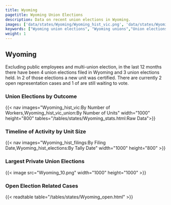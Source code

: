 ```yaml
---
title: Wyoming
pagetitle: Wyoming Union Elections
description: Data on recent union elections in Wyoming.
images: ['data/states/Wyoming/Wyoming_hist_vic.png', 'data/states/Wyoming/Wyoming_hist_size.png', 'data/states/Wyoming/Wyoming_10.png']
keywords: ["Wyoming union elections", "Wyoming unions","Union elections"]
weight: 1
---
```

##  Wyoming

Excluding public employees and multi-union election, in the last 12 months there have been 4 union elections filed in Wyoming and 3 union elections held. In 2 of those elections a new unit was certified. There are currently 2 open representation cases and 1 of are still waiting to vote.

### Union Elections by Outcome
{{< nav images="Wyoming_hist_vic:By Number of Workers,Wyoming_hist_vic_union:By Number of Units" width="1000" height="800" tables="/tables/states/Wyoming_stats.html:Raw Data">}}

### Timeline of Activity by Unit Size
{{< nav images="Wyoming_hist_filings:By Filing Date,Wyoming_hist_elections:By Tally Date" width="1000" height="800" >}}

### Largest Private Union Elections
{{< image src="Wyoming_10.png" width="1000" height="1000"  >}}

### Open Election Related Cases
{{< readtable table="/tables/states/Wyoming_open.html" >}}

